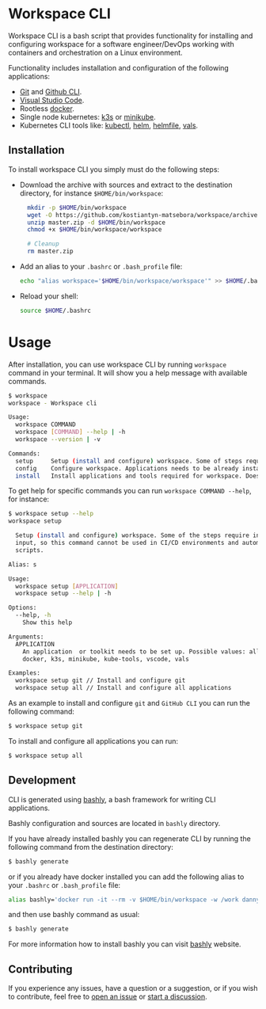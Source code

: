 # Workspace CLI

Workspace CLI is a bash script that provides functionality for installing and configuring workspace for a software engineer/DevOps working with containers and orchestration  on a Linux environment.

Functionality includes installation and configuration of the following applications:


- [Git](https://git-scm.com/) and [Github CLI](https://cli.github.com/).
- [Visual Studio Code](https://code.visualstudio.com/).
- Rootless [docker]( https://rootlesscontaine.rs/getting-started/docker/).
- Single node kubernetes: [k3s](https://k3s.io/) or [minikube](https://minikube.sigs.k8s.io/docs/).
- Kubernetes CLI tools like: [kubectl](https://kubernetes.io/docs/reference/kubectl/), [helm](https://helm.sh/), [helmfile](https://github.com/helmfile/helmfile), [vals](https://github.com/helmfile/vals).

## Installation

To install workspace CLI you simply must do the following steps:

- Download the archive with sources and extract to the destination directory, for instance `$HOME/bin/workspace`: 

  ```Bash
    mkdir -p $HOME/bin/workspace
    wget -O https://github.com/kostiantyn-matsebora/workspace/archive/refs/heads/master.zip
    unzip master.zip -d $HOME/bin/workspace
    chmod +x $HOME/bin/workspace/workspace

    # Cleanup
    rm master.zip
  ```

- Add an alias to your `.bashrc` or `.bash_profile` file:

  ```Bash
  echo "alias workspace='$HOME/bin/workspace/workspace'" >> $HOME/.bashrc
  ```

- Reload your shell:

  ```Bash
  source $HOME/.bashrc
  ```

# Usage

After installation, you can use workspace CLI by running `workspace` command in your terminal. It will show you a help message with available commands.

```Bash
$ workspace
workspace - Workspace cli

Usage:
  workspace COMMAND
  workspace [COMMAND] --help | -h
  workspace --version | -v

Commands:
  setup     Setup (install and configure) workspace. Some of steps require interactive input, so this command cannot be used in CI/CD environments and automation scripts.
  config    Configure workspace. Applications needs to be already installed. Some of steps require interactive input, so this command cannot be used in CI/CD environments and automation scripts.
  install   Install applications and tools required for workspace. Does not require interactive input, so this command cannot be used in CI/CD environments and automation scripts.
```

To get help for specific commands you can run `workspace COMMAND --help`, for instance:

```Bash
$ workspace setup --help
workspace setup

  Setup (install and configure) workspace. Some of the steps require interactive
  input, so this command cannot be used in CI/CD environments and automation
  scripts.

Alias: s

Usage:
  workspace setup [APPLICATION]
  workspace setup --help | -h

Options:
  --help, -h
    Show this help

Arguments:
  APPLICATION
    An application  or toolkit needs to be set up. Possible values: all, git,
    docker, k3s, minikube, kube-tools, vscode, vals

Examples:
  workspace setup git // Install and configure git
  workspace setup all // Install and configure all applications
```

As an example to install and configure `git` and `GitHub CLI` you can run the following command:

```Bash
$ workspace setup git
```

To install and configure all applications you can run:

```Bash
$ workspace setup all
```


## Development

CLI is generated using  [bashly](https://bashly.dannyb.co/), a bash framework for writing CLI applications.

Bashly configuration and sources are located in `bashly` directory.

If you have already installed bashly you can regenerate CLI by running the following command from the destination directory:

```Bash
$ bashly generate
```
or if you already have docker installed you can add the following alias to your `.bashrc` or `.bash_profile` file:

```Bash
alias bashly='docker run -it --rm -v $HOME/bin/workspace -w /work dannyben/bashly'
```
and then use bashly command as usual:

```Bash
$ bashly generate
```
For more information how to install bashly you can visit [bashly](https://bashly.dannyb.co/) website.


## Contributing

If you experience any issues, have a question or a suggestion, or if you wish
to contribute, feel free to [open an issue][issues] or
[start a discussion][discussions].


[issues]: https://github.com/kostiantyn-matsebora/workspace-cli/issues
[discussions]: https://github.com/kostiantyn-matsebora/workspace-cli/discussions
